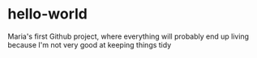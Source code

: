 # hello-world
Maria's first Github project, where everything will probably end up living because I'm not very good at keeping things tidy
